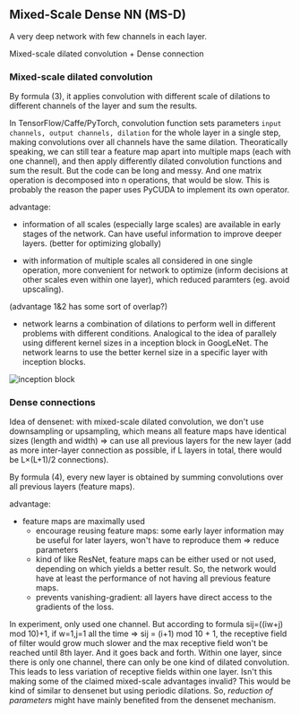 

## Mixed-Scale Dense NN (MS-D)
A very deep network with few channels in each layer. 

Mixed-scale dilated convolution + Dense connection

### Mixed-scale dilated convolution 

By formula (3), it applies convolution with different scale of dilations to different channels of the layer and sum the results.

In TensorFlow/Caffe/PyTorch, convolution function sets parameters `input channels, output channels, dilation` for the whole layer in a single step, making convolutions over all channels have the same dilation. Theoratically speaking, we can still tear a feature map apart into multiple maps (each with one channel), and then apply differently dilated convolution functions and sum the result. But the code can be long and messy. And one matrix operation is decomposed into n operations, that would be slow. This is probably the reason the paper uses PyCUDA to implement its own operator.

advantage: 
- information of all scales (especially large scales) are available in early stages of the network. Can have useful information to improve deeper layers. (better for optimizing globally)

- with information of multiple scales all considered in one single operation, more convenient for network to optimize (inform decisions at other scales even within one layer), which reduced paramters (eg. avoid upscaling).

(advantage 1&2 has some sort of overlap?)

- network learns a combination of dilations to perform well in different problems with different conditions. Analogical to the idea of parallely using different kernel sizes in a inception block in GoogLeNet. The network learns to use the better kernel size in a specific layer with inception blocks.

![inception block](https://github.com/hardyqr/DL_for_predicting_protein_contact_map/blob/master/inception.png)
### Dense connections

Idea of densenet: with mixed-scale dilated convolution, we don't use downsampling or upsampling, which means all feature maps have identical sizes (length and width) => can use all previous layers for the new layer (add as more inter-layer connection as possible, if L layers in total, there would be L×(L+1)/2 connections).

By formula (4), every new layer is obtained by summing convolutions over all previous layers (feature maps).

advantage:
- feature maps are maximally used
	- encourage reusing feature maps: some early layer information may be useful for later layers, won't have to reproduce them => reduce parameters
	- kind of like ResNet, feature maps can be either used or not used, depending on which yields a better result. So, the network would have at least the performance of not having all previous feature maps.
	- prevents vanishing-gradient: all layers have direct access to the gradients of the loss.

In experiment, only used one channel. But according to formula sij=((iw+j) mod 10)+1, if w=1,j=1 all the time => sij = (i+1) mod 10 + 1, the receptive field of filter would grow much slower and the max receptive field won't be reached until 8th layer. And it goes back and forth. Within one layer, since there is only one channel, there can only be one kind of dilated convolution. This leads to less variation of receptive fields within one layer. Isn't this making some of the claimed mixed-scale advantages invalid? This would be kind of similar to densenet but using periodic dilations. So, *reduction of parameters* might have mainly benefited from the densenet mechanism.
